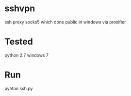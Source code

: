 # sshvpn
ssh proxy socks5 which done public  in windows via proxifier 
# Tested
python 2.7
windows 7
# Run
pyhton ssh.py
